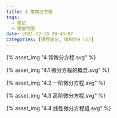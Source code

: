 ```yaml
---
title: 4 常微分方程
tags:
  - 笔记
  - 思维导图
date: 2021-12-10 20:40:07
categories: [课程笔记, 微积分H（上）]
---
```


{% asset_img "4 常微分方程.svg" %}

<!--more-->

{% asset_img "4.1 微分方程的概念.svg" %}

{% asset_img "4.2 一阶微分方程.svg" %}

{% asset_img "4.3 高阶微分方程.svg" %}

{% asset_img "4.4 线性微分方程组.svg" %}
